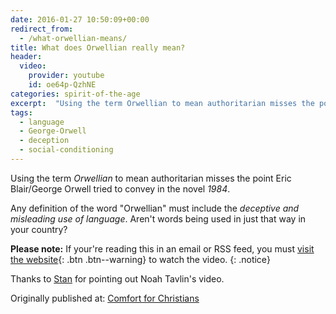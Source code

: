 ```yaml
---
date: 2016-01-27 10:50:09+00:00
redirect_from: 
  - /what-orwellian-means/
title: What does Orwellian really mean?
header:
  video:
    provider: youtube
    id: oe64p-QzhNE
categories: spirit-of-the-age
excerpt:  "Using the term Orwellian to mean authoritarian misses the point.  Any definition of the word must include deceptive and misleading use of language."
tags:
  - language
  - George-Orwell 
  - deception
  - social-conditioning 
---
```


Using the term _Orwellian_ to mean authoritarian misses the point Eric Blair/George Orwell tried to convey in the novel _1984_.

Any definition of the word "Orwellian" must include the _deceptive and misleading use of language_.  Aren't words being used in just that way in your country?

**Please note:** If your're reading this in an email or RSS feed, you must [visit the website](/spirit-of-the-age/what-orwellian-means/){: .btn .btn--warning} to watch the video.
{: .notice}


Thanks to [Stan](http://birdsoftheair.blogspot.com/2016/01/arrogance.html) for pointing out Noah Tavlin's video.

<div>Originally published at: <a href='http://www.alecsatin.com'>Comfort for Christians</a></div>
